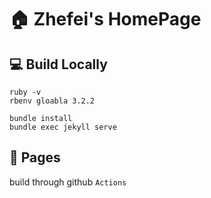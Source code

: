 # :house: Zhefei's HomePage

## 💻 Build Locally
```
ruby -v
rbenv gloabla 3.2.2
```

```
bundle install
bundle exec jekyll serve
```

## 🌇 Pages

build through github `Actions`

